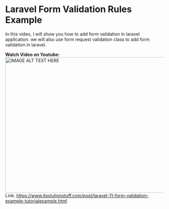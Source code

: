 # Laravel Form Validation Rules Example
In this video, I will show you how to add form validation in laravel application. we will also use form request validation class to add form validation in laravel.

<strong>Watch Video on Youtube:</strong><br/>
<a href="https://youtu.be/b5tc8CLlsLc" target="_blank"><img src="http://img.youtube.com/vi/b5tc8CLlsLc/0.jpg" 
alt="IMAGE ALT TEXT HERE" width="640" height="430" /></a>
Link: https://www.itsolutionstuff.com/post/laravel-11-form-validation-example-tutorialexample.html
